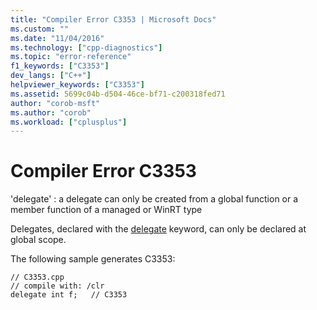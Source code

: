 ```yaml
---
title: "Compiler Error C3353 | Microsoft Docs"
ms.custom: ""
ms.date: "11/04/2016"
ms.technology: ["cpp-diagnostics"]
ms.topic: "error-reference"
f1_keywords: ["C3353"]
dev_langs: ["C++"]
helpviewer_keywords: ["C3353"]
ms.assetid: 5699c04b-d504-46ce-bf71-c200318fed71
author: "corob-msft"
ms.author: "corob"
ms.workload: ["cplusplus"]
---
```

# Compiler Error C3353
'delegate' : a delegate can only be created from a global function or a member function of a managed or WinRT type  
  
 Delegates, declared with the [delegate](../../windows/delegate-cpp-component-extensions.md) keyword, can only be declared at global scope.  
  
 The following sample generates C3353:  
  
```  
// C3353.cpp  
// compile with: /clr  
delegate int f;   // C3353  
```